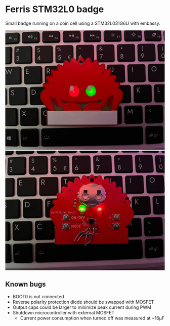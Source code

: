 # Ferris STM32L0 badge

Small badge running on a coin cell using a STM32L031G6U with embassy.

![Ferris Badge front picture](pictures/ferris-badge-front.jpg)
![Ferris Badge back picture](pictures/ferris-badge-back.jpg)

## Known bugs

- BOOT0 is not connected
- Reverse polarity protection diode should be swapped with MOSFET
- Output caps could be larger to minimize peak current during PWM
- Shutdown microcontroller with external MOSFET
  - Current power consumption when turned off was measured at ~16µF 